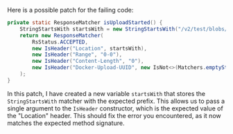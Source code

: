 Here is a possible patch for the failing code:

```java
private static ResponseMatcher isUploadStarted() {
    StringStartsWith startsWith = new StringStartsWith("/v2/test/blobs/uploads/");
    return new ResponseMatcher(
        RsStatus.ACCEPTED,
        new IsHeader("Location", startsWith),
        new IsHeader("Range", "0-0"),
        new IsHeader("Content-Length", "0"),
        new IsHeader("Docker-Upload-UUID", new IsNot<>(Matchers.emptyString()))
    );
}
```

In this patch, I have created a new variable `startsWith` that stores the `StringStartsWith` matcher with the expected prefix. This allows us to pass a single argument to the `IsHeader` constructor, which is the expected value of the "Location" header. This should fix the error you encountered, as it now matches the expected method signature.